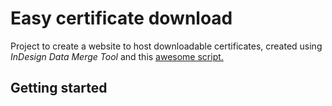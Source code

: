 # Easy certificate download

Project to create a website to host downloadable certificates, created using *InDesign Data Merge Tool* and this [awesome script.](https://colecandoo.com/2015/09/04/data-merge-from-indesign-to-unique-filenames-now-a-reality/)

## Getting started